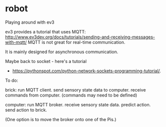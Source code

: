 # robot
Playing around with ev3

ev3 provides a tutorial that uses MQTT:
http://www.ev3dev.org/docs/tutorials/sending-and-receiving-messages-with-mqtt/
MQTT is not great for real-time communication.

It is mainly designed for asynchronous communication.

Maybe back to socket - here's a tutorial 
- https://pythonspot.com/python-network-sockets-programming-tutorial/.


To do:

brick:
run MQTT client.
send sensory state data to computer.
receive commands from computer. (commands may need to be defined)

computer:
run MQTT broker.
receive sensory state data.
predict action.
send action to brick.

(One option is to move the broker onto one of the Pis.)
